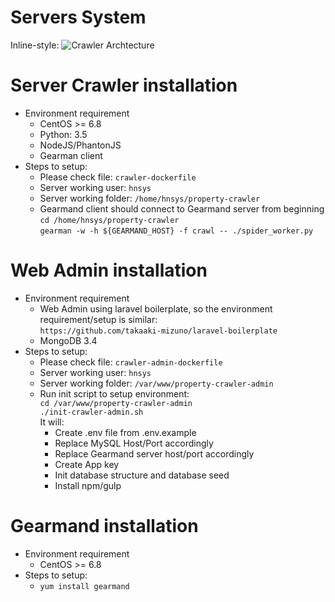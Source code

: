 # Servers System  
Inline-style:
![Crawler Archtecture](https://github.com/beyondborders/property-crawler/blob/develop/CrawlerArchtecture.png "Crawler Archtecture")

# Server Crawler installation  
* Environment requirement  
    * CentOS >= 6.8  
    * Python: 3.5  
    * NodeJS/PhantonJS  
    * Gearman client  
* Steps to setup:  
    *   Please check file: `crawler-dockerfile`  
    *   Server working user: `hnsys`  
    *   Server working folder: `/home/hnsys/property-crawler`  
    *   Gearmand client should connect to Gearmand server from beginning  
        `cd /home/hnsys/property-crawler`  
        `gearman -w -h ${GEARMAND_HOST} -f crawl -- ./spider_worker.py`  
# Web Admin installation  
* Environment requirement  
    * Web Admin using laravel boilerplate, so the environment requirement/setup is similar:  
        `https://github.com/takaaki-mizuno/laravel-boilerplate`  
    * MongoDB 3.4  
* Steps to setup:  
    *   Please check file: `crawler-admin-dockerfile`  
    *   Server working user: `hnsys`  
    *   Server working folder: `/var/www/property-crawler-admin`  
    *   Run init script to setup environment:  
        `cd /var/www/property-crawler-admin`  
        `./init-crawler-admin.sh`  
    It will:  
        *   Create .env file from .env.example  
        *   Replace MySQL Host/Port accordingly  
        *   Replace Gearmand server host/port accordingly  
        *   Create App key  
        *   Init database structure and database seed  
        *   Install npm/gulp  
# Gearmand installation  
* Environment requirement  
    * CentOS >= 6.8  
* Steps to setup:  
    * `yum install gearmand`  